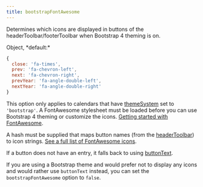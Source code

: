 ```yaml
---
title: bootstrapFontAwesome
---
```


Determines which icons are displayed in buttons of the headerToolbar/footerToolbar when Bootstrap 4 theming is on.

<div class='spec' markdown='1'>
Object, *default:*

```js
{
  close: 'fa-times',
  prev: 'fa-chevron-left',
  next: 'fa-chevron-right',
  prevYear: 'fa-angle-double-left',
  nextYear: 'fa-angle-double-right'
}
```
</div>

This option only applies to calendars that have [themeSystem](themeSystem) set to `'bootstrap'`. A FontAwesome stylesheet must be loaded before you can use Bootstrap 4 theming or customize the icons. [Getting started with FontAwesome](https://fontawesome.com/get-started).

A hash must be supplied that maps button names (from the [headerToolbar](headerToolbar)) to icon strings. [See a full list of FontAwesome icons](https://fontawesome.com/icons).

If a button does not have an entry, it falls back to using [buttonText](buttonText).

If you are using a Bootstrap theme and would prefer not to display any icons and would rather use `buttonText` instead, you can set the `bootstrapFontAwesome` option to `false`.
